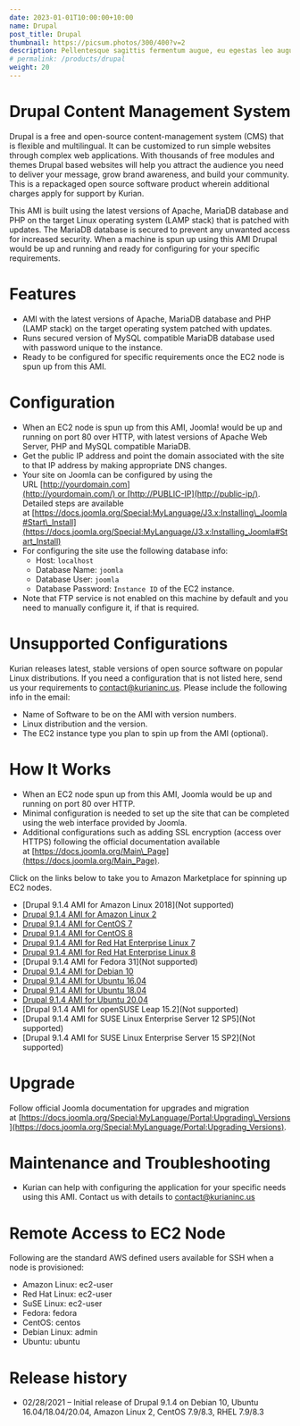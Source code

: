 ```yaml
---
date: 2023-01-01T10:00:00+10:00
name: Drupal
post_title: Drupal
thumbnail: https://picsum.photos/300/400?v=2
description: Pellentesque sagittis fermentum augue, eu egestas leo augue.
# permalink: /products/drupal
weight: 20
---
```


Drupal Content Management System
================================

Drupal is a free and open-source content-management system (CMS) that is flexible and multilingual. It can be customized to run simple websites through complex web applications. With thousands of free modules and themes Drupal based websites will help you attract the audience you need to deliver your message, grow brand awareness, and build your community. This is a repackaged open source software product wherein additional charges apply for support by Kurian.

This AMI is built using the latest versions of Apache, MariaDB database and PHP on the target Linux operating system (LAMP stack) that is patched with updates. The MariaDB database is secured to prevent any unwanted access for increased security. When a machine is spun up using this AMI Drupal would be up and running and ready for configuring for your specific requirements.

[](https://github.com/kurianinc/ami-pub/wiki/Drupal#features)Features
=====================================================================

*   AMI with the latest versions of Apache, MariaDB database and PHP (LAMP stack) on the target operating system patched with updates.
*   Runs secured version of MySQL compatible MariaDB database used with password unique to the instance.
*   Ready to be configured for specific requirements once the EC2 node is spun up from this AMI.

[](https://github.com/kurianinc/ami-pub/wiki/Drupal#configuration)Configuration
===============================================================================

*   When an EC2 node is spun up from this AMI, Joomla! would be up and running on port 80 over HTTP, with latest versions of Apache Web Server, PHP and MySQL compatible MariaDB.
*   Get the public IP address and point the domain associated with the site to that IP address by making appropriate DNS changes.
*   Your site on Joomla can be configured by using the URL [http://yourdomain.com](http://yourdomain.com/) or [http://PUBLIC-IP](http://public-ip/). Detailed steps are available at [https://docs.joomla.org/Special:MyLanguage/J3.x:Installing\_Joomla#Start\_Install](https://docs.joomla.org/Special:MyLanguage/J3.x:Installing_Joomla#Start_Install)
*   For configuring the site use the following database info:
    *   Host: `localhost`
    *   Database Name: `joomla`
    *   Database User: `joomla`
    *   Database Password: `Instance ID` of the EC2 instance.
*   Note that FTP service is not enabled on this machine by default and you need to manually configure it, if that is required.

[](https://github.com/kurianinc/ami-pub/wiki/Drupal#unsupported-configurations)Unsupported Configurations
=========================================================================================================

Kurian releases latest, stable versions of open source software on popular Linux distributions. If you need a configuration that is not listed here, send us your requirements to [contact@kurianinc.us](mailto:contact@kurianinc.us). Please include the following info in the email:

*   Name of Software to be on the AMI with version numbers.
*   Linux distribution and the version.
*   The EC2 instance type you plan to spin up from the AMI (optional).

[](https://github.com/kurianinc/ami-pub/wiki/Drupal#how-it-works)How It Works
=============================================================================

*   When an EC2 node spun up from this AMI, Joomla would be up and running on port 80 over HTTP.
*   Minimal configuration is needed to set up the site that can be completed using the web interface provided by Joomla.
*   Additional configurations such as adding SSL encryption (access over HTTPS) following the official documentation available at [https://docs.joomla.org/Main\_Page](https://docs.joomla.org/Main_Page).

Click on the links below to take you to Amazon Marketplace for spinning up EC2 nodes.

*   \[Drupal 9.1.4 AMI for Amazon Linux 2018\](Not supported)
*   [Drupal 9.1.4 AMI for Amazon Linux 2](https://aws.amazon.com/marketplace/pp/B08YS5BKLZ)
*   [Drupal 9.1.4 AMI for CentOS 7](https://aws.amazon.com/marketplace/pp/B08YS7VFZY)
*   [Drupal 9.1.4 AMI for CentOS 8](https://aws.amazon.com/marketplace/pp/B08YS6J89G)
*   [Drupal 9.1.4 AMI for Red Hat Enterprise Linux 7](https://aws.amazon.com/marketplace/pp/B08YS5R77L)
*   [Drupal 9.1.4 AMI for Red Hat Enterprise Linux 8](https://aws.amazon.com/marketplace/pp/B08XQVSSMW)
*   \[Drupal 9.1.4 AMI for Fedora 31\](Not supported)
*   [Drupal 9.1.4 AMI for Debian 10](https://aws.amazon.com/marketplace/pp/B08XQVMWYJ)
*   [Drupal 9.1.4 AMI for Ubuntu 16.04](https://aws.amazon.com/marketplace/pp/B08XQWKBNJ)
*   [Drupal 9.1.4 AMI for Ubuntu 18.04](https://aws.amazon.com/marketplace/pp/B08XQT5JX2)
*   [Drupal 9.1.4 AMI for Ubuntu 20.04](https://aws.amazon.com/marketplace/pp/B08XQX2XPZ)
*   \[Drupal 9.1.4 AMI for openSUSE Leap 15.2\](Not supported)
*   \[Drupal 9.1.4 AMI for SUSE Linux Enterprise Server 12 SP5\](Not supported)
*   \[Drupal 9.1.4 AMI for SUSE Linux Enterprise Server 15 SP2\](Not supported)

[](https://github.com/kurianinc/ami-pub/wiki/Drupal#upgrade)Upgrade
===================================================================

Follow official Joomla documentation for upgrades and migration at [https://docs.joomla.org/Special:MyLanguage/Portal:Upgrading\_Versions](https://docs.joomla.org/Special:MyLanguage/Portal:Upgrading_Versions).

[](https://github.com/kurianinc/ami-pub/wiki/Drupal#maintenance-and-troubleshooting)Maintenance and Troubleshooting
===================================================================================================================

*   Kurian can help with configuring the application for your specific needs using this AMI. Contact us with details to [contact@kurianinc.us](mailto:contact@kurianinc.us)

[](https://github.com/kurianinc/ami-pub/wiki/Drupal#remote-access-to-ec2-node)Remote Access to EC2 Node
=======================================================================================================

Following are the standard AWS defined users available for SSH when a node is provisioned:

*   Amazon Linux: ec2-user
*   Red Hat Linux: ec2-user
*   SuSE Linux: ec2-user
*   Fedora: fedora
*   CentOS: centos
*   Debian Linux: admin
*   Ubuntu: ubuntu

[](https://github.com/kurianinc/ami-pub/wiki/Drupal#release-history)Release history
===================================================================================

*   02/28/2021 – Initial release of Drupal 9.1.4 on Debian 10, Ubuntu 16.04/18.04/20.04, Amazon Linux 2, CentOS 7.9/8.3, RHEL 7.9/8.3
